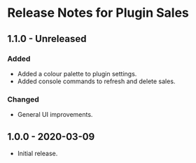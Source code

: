 # Release Notes for Plugin Sales
 
## 1.1.0 - Unreleased
### Added
- Added a colour palette to plugin settings.
- Added console commands to refresh and delete sales.

### Changed
- General UI improvements.

## 1.0.0 - 2020-03-09
- Initial release.
